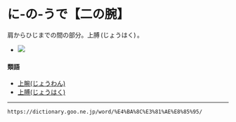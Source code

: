 # に‐の‐うで【二の腕】

肩からひじまでの間の部分。上膊 (じょうはく) 。

-    [![](https://dictionary.goo.ne.jp/img/daijisen/ref_thm/112911.jpg)](https://dictionary.goo.ne.jp/img/daijisen/ref/112911.jpg) 

#### 類語

-   [上腕(じょうわん)](https://dictionary.goo.ne.jp/word/%E4%B8%8A%E8%85%95/#jn-110609)
-   [上膊(じょうはく)](https://dictionary.goo.ne.jp/word/%E4%B8%8A%E8%86%8A/#jn-109772)

---
`https://dictionary.goo.ne.jp/word/%E4%BA%8C%E3%81%AE%E8%85%95/`